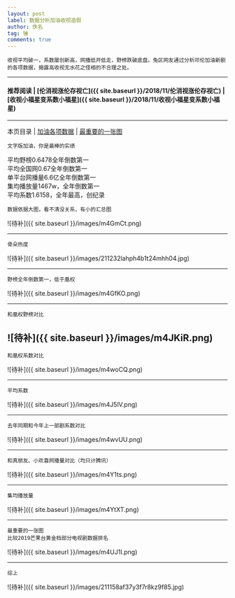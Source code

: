 ```yaml
---
layout: post
label: 数据分析加油收视造假
author: 佚名
tag: 锤
comments: true
---
```


    收视平均破一，系数屡创新高，网播低开低走，野榜跌破底盘。兔区网友通过分析邓伦加油新剧的各项数据，揭露高收视无水花之怪相的不合理之处。

---

#### 推荐阅读 \| [伦消视涨伦存视亡]({{ site.baseurl }}/2018/11/伦消视涨伦存视亡) \| [收视小福星变系数小福星]({{ site.baseurl }}/2018/11/收视小福星变系数小福星) 

---

本页目录 \| [加油各项数据](#dxjja) \| [最重要的一张图](#dxjjb)


    文字版加油，你是最棒的实绩
    
平均野榜0.6478全年倒数第一  
平均全国网0.67全年倒数第一  
单平台网播量6.6亿全年倒数第一  
集均播放量1467w，全年倒数第一  
平均系数1.6158，全年最高，创纪录


<a class="anchor" name="dxjja"></a>

    数据依据大图，看不清没关系，有小的汇总图

![待补]({{ site.baseurl }}/images/m4GmCt.png)

---

    骨朵热度

![待补]({{ site.baseurl }}/images/211232lahph4b1t24mhh04.jpg)

---

    野榜全年倒数第一，低于凰权

![待补]({{ site.baseurl }}/images/m4GfKO.png)

---

    和凰权野榜对比

![待补]({{ site.baseurl }}/images/m4JKiR.png)
---

    和凰权系数对比

![待补]({{ site.baseurl }}/images/m4woCQ.png)

---

    平均系数

![待补]({{ site.baseurl }}/images/m4J5lV.png)

---

    去年同期和今年上一部剧系数对比

![待补]({{ site.baseurl }}/images/m4wvUU.png)

---

    和真朋友、小欢喜网播量对比（均只计腾讯）

![待补]({{ site.baseurl }}/images/m4Y1ts.png)


---

    集均播放量

![待补]({{ site.baseurl }}/images/m4YtXT.png)

---


<a class="anchor" name="dxjjb"></a>


    最重要的一张图
    比较2019芒果台黄金档部分电视剧数据排名

![待补]({{ site.baseurl }}/images/m4UJ1I.png)

---

    综上

![待补]({{ site.baseurl }}/images/211158af37y3f7r8kz9f85.jpg)

